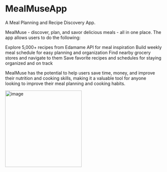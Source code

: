 # MealMuseApp


A Meal Planning and Recipe Discovery App. 

MealMuse - discover, plan, and savor delicious meals - all in one place.
The app allows users to do the following:

Explore 5,000+ recipes from Edamame API for meal inspiration
Build weekly meal schedule for easy planning and organization
Find nearby grocery stores and navigate to them
Save favorite recipes and schedules for staying organized and on track

MealMuse has the potential to help users save time, money, and improve their nutrition and cooking skills, making it a valuable tool for anyone looking to improve their meal planning and cooking habits.


<img width="245" alt="image" src="https://github.com/sagniho/MealMuseApp/assets/79772266/f337abdf-36bc-4582-b192-95845a50ebfb">



